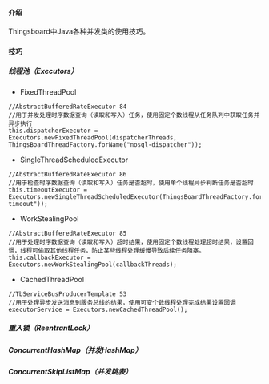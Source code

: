 #### 介绍

Thingsboard中Java各种并发类的使用技巧。

#### 技巧

##### 线程池（Executors）
- FixedThreadPool
```
//AbstractBufferedRateExecutor 84
//用于并发处理时序数据查询（读取和写入）任务，使用固定个数线程从任务队列中获取任务并异步执行
this.dispatcherExecutor = Executors.newFixedThreadPool(dispatcherThreads, ThingsBoardThreadFactory.forName("nosql-dispatcher"));

```

- SingleThreadScheduledExecutor
```
//AbstractBufferedRateExecutor 86
//用于检查时序数据查询（读取和写入）任务是否超时，使用单个线程异步判断任务是否超时
this.timeoutExecutor = Executors.newSingleThreadScheduledExecutor(ThingsBoardThreadFactory.forName("nosql-timeout"));

```
- WorkStealingPool
```
//AbstractBufferedRateExecutor 85
//用于处理时序数据查询（读取和写入）超时结果，使用固定个数线程处理超时结果，设置回调，线程可偷取其他线程任务，防止某些线程处理缓慢导致后续任务阻塞。
this.callbackExecutor = Executors.newWorkStealingPool(callbackThreads);

```
- CachedThreadPool
```
//TbServiceBusProducerTemplate 53
//用于处理异步发送消息到服务总线的结果，使用可变个数线程处理完成结果设置回调
executorService = Executors.newCachedThreadPool();

```

##### 重入锁（ReentrantLock）

##### ConcurrentHashMap（并发HashMap）


##### ConcurrentSkipListMap（并发跳表）

